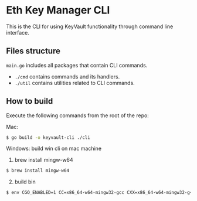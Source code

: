 # Eth Key Manager CLI

This is the CLI for using KeyVault functionality through command line interface.

## Files structure

`main.go` includes all packages that contain CLI commands.

- `./cmd` contains commands and its handlers.
- `./util` contains utilities related to CLI commands.

## How to build

Execute the following commands from the root of the repo:

Mac:
```bash
$ go build -o keyvault-cli ./cli
```

Windows:
build win cli on mac machine

1. brew install mingw-w64
```bash
$ brew install mingw-w64
```
2. build bin
```bash
$ env CGO_ENABLED=1 CC=x86_64-w64-mingw32-gcc CXX=x86_64-w64-mingw32-g++ GOOS=windows GOARCH=amd64 go build -o keyvault-cli.exe ./cli
```
